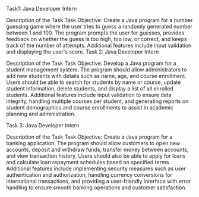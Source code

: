 Task1: Java Developer Intern

Description of the Task Task Objective: Create a Java program for a number guessing game where the user tries to guess a randomly generated number between 1 and 100. The program prompts the user for guesses, provides feedback on whether the guess is too high, too low, or correct, and keeps track of the number of attempts. Additional features include input validation and displaying the user's score.
Task 2: Java Developer Intern

Description of the Task Task Objective: Develop a Java program for a student management system. The program should allow administrators to add new students with details such as name, age, and course enrollment. Users should be able to search for students by name or course, update student information, delete students, and display a list of all enrolled students. Additional features include input validation to ensure data integrity, handling multiple courses per student, and generating reports on student demographics and course enrollments to assist in academic planning and administration.

Task 3: Java Developer Intern

Description of the Task Task Objective: Create a Java program for a banking application. The program should allow customers to open new accounts, deposit and withdraw funds, transfer money between accounts, and view transaction history. Users should also be able to apply for loans and calculate loan repayment schedules based on specified terms. Additional features include implementing security measures such as user authentication and authorization, handling currency conversions for international transactions, and providing a user-friendly interface with error handling to ensure smooth banking operations and customer satisfaction.






